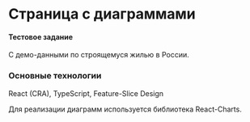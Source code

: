 # Страница с диаграммами
#### Тестовое задание
С демо-данными по строящемуся жилью в России.

### Основные технологии
React (CRA), TypeScript, Feature-Slice Design

Для реализации диаграмм используется библиотека React-Charts.
